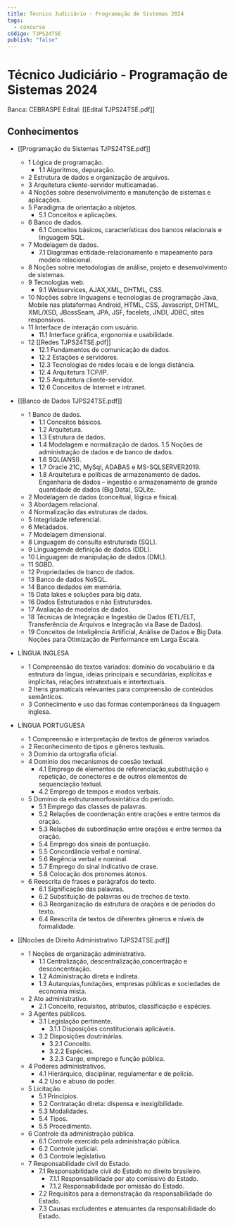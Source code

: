```yaml
---
title: Técnico Judiciário - Programação de Sistemas 2024
tags:
  - concurso
código: TJPS24TSE
publish: "false"
---
```

# Técnico Judiciário - Programação de Sistemas 2024

Banca: CEBRASPE
Edital: [[Edital TJPS24TSE.pdf]]

## Conhecimentos

- [[Programação de Sistemas TJPS24TSE.pdf]]
    - 1 Lógica de programação.
        - 1.1 Algoritmos, depuração.
    - 2 Estrutura de dados e organização de arquivos.
    - 3 Arquitetura cliente-servidor multicamadas.
    - 4 Noções sobre desenvolvimento e manutenção de sistemas e aplicações.
    - 5 Paradigma de orientação a objetos.
        - 5.1 Conceitos e aplicações.
    - 6 Banco de dados.
        - 6.1 Conceitos básicos, características dos bancos relacionais e linguagem SQL.
    - 7 Modelagem de dados.
        - 7.1 Diagramas entidade-relacionamento e mapeamento para modelo relacional.
    - 8 Noções sobre metodologias de análise, projeto e desenvolvimento de sistemas.
    - 9 Tecnologias web.
        - 9.1 Webservices, AJAX,XML, DHTML, CSS.
    - 10 Noções sobre linguagens e tecnologias de programação Java, Mobile nas plataformas Android, HTML, CSS, Javascript, DHTML, XML/XSD, JBossSeam, JPA, JSF, facelets, JNDI, JDBC, sites responsivos.
    - 11 Interface de interação com usuário.
        - 11.1 Interface gráfica, ergonomia e usabilidade.
    - 12 [[Redes TJPS24TSE.pdf]]
        - 12.1 Fundamentos de comunicação de dados.
        - 12.2 Estações e servidores.
        - 12.3 Tecnologias de redes locais e de longa distância.
        - 12.4 Arquitetura TCP/IP.
        - 12.5 Arquitetura cliente-servidor.
        - 12.6 Conceitos de Internet e intranet.

- [[Banco de Dados TJPS24TSE.pdf]]
    - 1 Banco de dados.
        - 1.1 Conceitos básicos.
        - 1.2 Arquitetura.
        - 1.3 Estrutura de dados.
        - 1.4 Modelagem e normalização de dados. 1.5 Noções de administração de dados e de banco de dados.
        - 1.6 SQL(ANSI).
        - 1.7 Oracle 21C, MySql, ADABAS e MS-SQLSERVER2019.
        - 1.8 Arquitetura e políticas de armazenamento de dados. Engenharia de dados – ingestão e armazenamento de grande quantidade de dados (Big Data), SQLite.
    - 2 Modelagem de dados (conceitual, lógica e física).
    - 3 Abordagem relacional.
    - 4 Normalização das estruturas de dados.
    - 5 Integridade referencial.
    - 6 Metadados.
    - 7 Modelagem dimensional.
    - 8 Linguagem de consulta estruturada (SQL).
    - 9 Linguagemde definição de dados (DDL).
    - 10 Linguagem de manipulação de dados (DML).
    - 11 SGBD.
    - 12 Propriedades de banco de dados.
    - 13 Banco de dados NoSQL.
    - 14 Banco dedados em memória.
    - 15 Data lakes e soluções para big data.
    - 16 Dados Estruturados e não Estruturados.
    - 17 Avaliação de modelos de dados.
    - 18 Técnicas de Integração e Ingestão de Dados (ETL/ELT, Transferência de Arquivos e Integração via Base de Dados).
    - 19 Conceitos de Inteligência Artificial, Análise de Dados e Big Data. Noções para Otimização de Performance em Larga Escala.

- LÍNGUA INGLESA
    - 1 Compreensão de textos variados: domínio do vocabulário e da estrutura da língua, ideias principais e secundárias, explícitas e implícitas, relações intratextuais e intertextuais.
    - 2 Itens gramaticais relevantes para compreensão de conteúdos semânticos.
    - 3 Conhecimento e uso das formas contemporâneas da linguagem inglesa.

- LÍNGUA PORTUGUESA
    - 1 Compreensão e interpretação de textos de gêneros variados.
    - 2 Reconhecimento de tipos e gêneros textuais.
    - 3 Domínio da ortografia oficial.
    - 4 Domínio dos mecanismos de coesão textual.
        - 4.1 Emprego de elementos de referenciação,substituição e repetição, de conectores e de outros elementos de sequenciação textual.
        - 4.2 Emprego de tempos e modos verbais.
    - 5 Domínio da estruturamorfossintática do período.
        - 5.1 Emprego das classes de palavras.
        - 5.2 Relações de coordenação entre orações e entre termos da oração.
        - 5.3 Relações de subordinação entre orações e entre termos da oração.
        - 5.4 Emprego dos sinais de pontuação.
        - 5.5 Concordância verbal e nominal.
        - 5.6 Regência verbal e nominal.
        - 5.7 Emprego do sinal indicativo de crase.
        - 5.8 Colocação dos pronomes átonos.
    - 6 Reescrita de frases e parágrafos do texto.
        - 6.1 Significação das palavras.
        - 6.2 Substituição de palavras ou de trechos de texto.
        - 6.3 Reorganização da estrutura de orações e de períodos do texto.
        - 6.4 Reescrita de textos de diferentes gêneros e níveis de formalidade.

- [[Nocões de Direito Administrativo TJPS24TSE.pdf]]
    - 1 Noções de organização administrativa.
        - 1.1 Centralização, descentralização,concentração e desconcentração.
        - 1.2 Administração direta e indireta.
        - 1.3 Autarquias,fundações, empresas públicas e sociedades de economia mista.
    - 2 Ato administrativo.
        - 2.1 Conceito, requisitos, atributos, classificação e espécies.
    - 3 Agentes públicos.
        - 3.1 Legislação pertinente.
            - 3.1.1 Disposições constitucionais aplicáveis.
        - 3.2 Disposições doutrinárias.
            - 3.2.1 Conceito.
            - 3.2.2 Espécies.
            - 3.2.3 Cargo, emprego e função pública.
    - 4 Poderes administrativos.
        - 4.1 Hierárquico, disciplinar, regulamentar e de polícia.
        - 4.2 Uso e abuso do poder.
    - 5 Licitação.
        - 5.1 Princípios.
        - 5.2 Contratação direta: dispensa e inexigibilidade.
        - 5.3 Modalidades.
        - 5.4 Tipos.
        - 5.5 Procedimento.
    - 6 Controle da administração pública.
        - 6.1 Controle exercido pela administração pública.
        - 6.2 Controle judicial.
        - 6.3 Controle legislativo.
    - 7 Responsabilidade civil do Estado.
        - 7.1 Responsabilidade civil do Estado no direito brasileiro.
            - 7.1.1 Responsabilidade por ato comissivo do Estado.
            - 7.1.2 Responsabilidade por omissão do Estado.
        - 7.2 Requisitos para a demonstração da responsabilidade do Estado.
        - 7.3 Causas excludentes e atenuantes da responsabilidade do Estado.